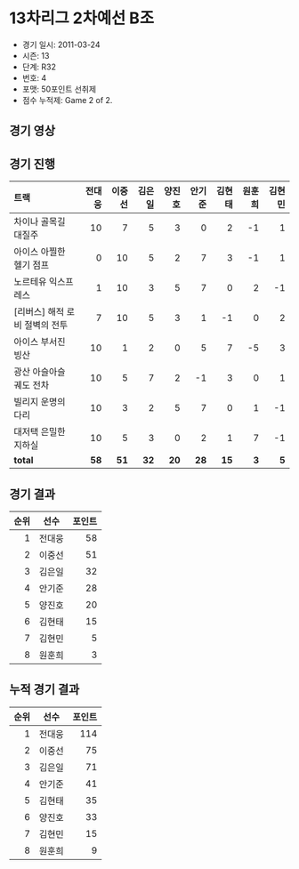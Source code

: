 # 13차리그 2차예선 B조

- 경기 일시: 2011-03-24
- 시즌: 13
- 단계: R32
- 번호: 4
- 포맷: 50포인트 선취제
- 점수 누적제: Game 2 of 2.





## 경기 영상
## 경기 진행

| 트랙 | 전대웅 | 이중선 | 김은일 | 양진호 | 안기준 | 김현태 | 원훈희 | 김현민 |
|:---|---:|---:|---:|---:|---:|---:|---:|---:|
| 차이나 골목길 대질주 | 10 | 7 | 5 | 3 | 0 | 2 | -1 | 1 |
| 아이스 아찔한 헬기 점프 | 0 | 10 | 5 | 2 | 7 | 3 | -1 | 1 |
| 노르테유 익스프레스 | 1 | 10 | 3 | 5 | 7 | 0 | 2 | -1 |
| [리버스] 해적 로비 절벽의 전투 | 7 | 10 | 5 | 3 | 1 | -1 | 0 | 2 |
| 아이스 부서진 빙산 | 10 | 1 | 2 | 0 | 5 | 7 | -5 | 3 |
| 광산 아슬아슬 궤도 전차 | 10 | 5 | 7 | 2 | -1 | 3 | 0 | 1 |
| 빌리지 운명의 다리 | 10 | 3 | 2 | 5 | 7 | 0 | 1 | -1 |
| 대저택 은밀한 지하실 | 10 | 5 | 3 | 0 | 2 | 1 | 7 | -1 |
| __total__ | __58__ | __51__ | __32__ | __20__ | __28__ | __15__ | __3__ | __5__ |




## 경기 결과

| 순위 | 선수 | 포인트 |
|---:|:---:|---:|
| 1 | 전대웅 | 58 |
| 2 | 이중선 | 51 |
| 3 | 김은일 | 32 |
| 4 | 안기준 | 28 |
| 5 | 양진호 | 20 |
| 6 | 김현태 | 15 |
| 7 | 김현민 | 5 |
| 8 | 원훈희 | 3 |

## 누적 경기 결과

| 순위 | 선수 | 포인트 |
|---:|:---:|---:|
| 1 | 전대웅 | 114 |
| 2 | 이중선 | 75 |
| 3 | 김은일 | 71 |
| 4 | 안기준 | 41 |
| 5 | 김현태 | 35 |
| 6 | 양진호 | 33 |
| 7 | 김현민 | 15 |
| 8 | 원훈희 | 9 |

